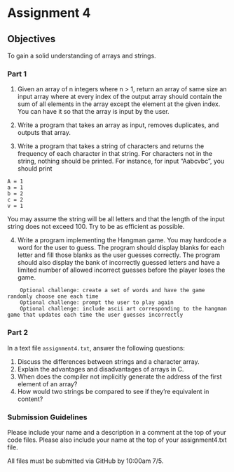 # Assignment 4

## Objectives

To gain a solid understanding of arrays and strings.

### Part 1

1. Given an array of n integers where n > 1, return an array of same size an input array where at every index of the output array should contain the sum of all elements in the array except the element at the given index. You can have it so that the array is input by the user. 

2. Write a program that takes an array as input, removes duplicates, and outputs that array. 

3. Write a program that takes a string of characters and returns the frequency of each character in that string.  For characters not in the string, nothing should be printed.  For instance, for input “Aabcvbc”, you should print
  ```
  A = 1
  a = 1
  b = 2
  c = 2
  v = 1
  ```
You may assume the string will be all letters and that the length of the input string does not exceed 100.  Try to be as efficient as possible.

4. Write a program implementing the Hangman game.  You may hardcode a word for the user to guess.  The program should display blanks for each letter and fill those blanks as the user guesses correctly.  The program should also display the bank of incorrectly guessed letters and have a limited number of allowed incorrect guesses before the player loses the game.
```
    Optional challenge: create a set of words and have the game randomly choose one each time 
    Optional challenge: prompt the user to play again
    Optional challenge: include ascii art corresponding to the hangman game that updates each time the user guesses incorrectly
```

### Part 2
In a text file `assignment4.txt`, answer the following questions:

1. Discuss the differences between strings and a character array.
2. Explain the advantages and disadvantages of arrays in C. 
3. When does the compiler not implicitly generate the address of the first element of an array?
4. How would two strings be compared to see if they’re equivalent in content? 

### Submission Guidelines
Please include your name and a description in a comment at the top of your code files. Please also include your name at the top of your assignment4.txt file.

All files must be submitted via GitHub by 10:00am 7/5.
